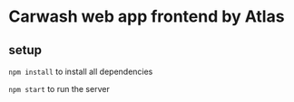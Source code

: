# Carwash web app frontend by Atlas

## setup

`npm install` to install all dependencies

`npm start` to run the server